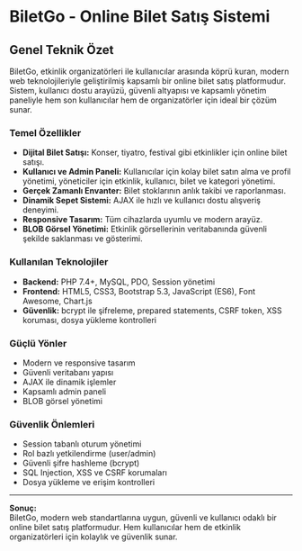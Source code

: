# BiletGo - Online Bilet Satış Sistemi

## Genel Teknik Özet

BiletGo, etkinlik organizatörleri ile kullanıcılar arasında köprü kuran, modern web teknolojileriyle geliştirilmiş kapsamlı bir online bilet satış platformudur. Sistem, kullanıcı dostu arayüzü, güvenli altyapısı ve kapsamlı yönetim paneliyle hem son kullanıcılar hem de organizatörler için ideal bir çözüm sunar.

### Temel Özellikler

- **Dijital Bilet Satışı:** Konser, tiyatro, festival gibi etkinlikler için online bilet satışı.
- **Kullanıcı ve Admin Paneli:** Kullanıcılar için kolay bilet satın alma ve profil yönetimi, yöneticiler için etkinlik, kullanıcı, bilet ve kategori yönetimi.
- **Gerçek Zamanlı Envanter:** Bilet stoklarının anlık takibi ve raporlanması.
- **Dinamik Sepet Sistemi:** AJAX ile hızlı ve kullanıcı dostu alışveriş deneyimi.
- **Responsive Tasarım:** Tüm cihazlarda uyumlu ve modern arayüz.
- **BLOB Görsel Yönetimi:** Etkinlik görsellerinin veritabanında güvenli şekilde saklanması ve gösterimi.

### Kullanılan Teknolojiler

- **Backend:** PHP 7.4+, MySQL, PDO, Session yönetimi
- **Frontend:** HTML5, CSS3, Bootstrap 5.3, JavaScript (ES6), Font Awesome, Chart.js
- **Güvenlik:** bcrypt ile şifreleme, prepared statements, CSRF token, XSS koruması, dosya yükleme kontrolleri

### Güçlü Yönler

- Modern ve responsive tasarım
- Güvenli veritabanı yapısı
- AJAX ile dinamik işlemler
- Kapsamlı admin paneli
- BLOB görsel yönetimi

### Güvenlik Önlemleri

- Session tabanlı oturum yönetimi
- Rol bazlı yetkilendirme (user/admin)
- Güvenli şifre hashleme (bcrypt)
- SQL Injection, XSS ve CSRF korumaları
- Dosya yükleme ve erişim kontrolleri

---

**Sonuç:**  
BiletGo, modern web standartlarına uygun, güvenli ve kullanıcı odaklı bir online bilet satış platformudur. Hem kullanıcılar hem de etkinlik organizatörleri için kolaylık ve güvenlik sunar.